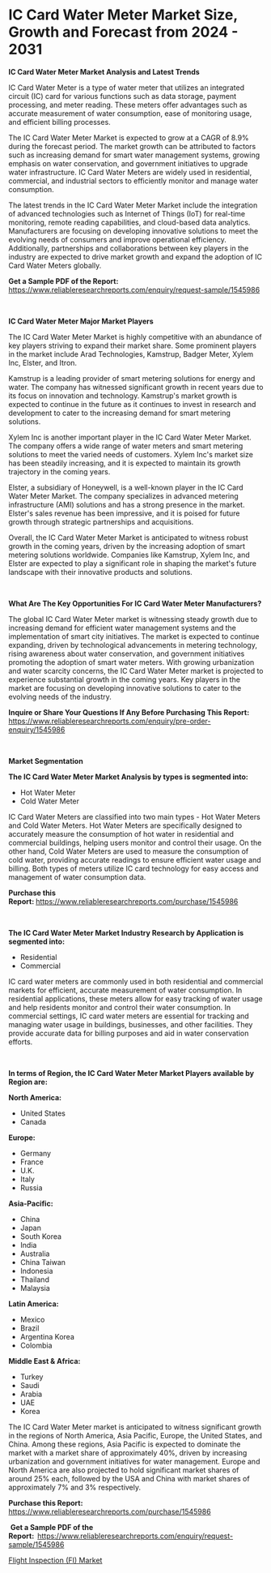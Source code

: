 <p><h1>IC Card Water Meter Market Size, Growth and Forecast from 2024 - 2031</h1></p><p><strong>IC Card Water Meter Market Analysis and Latest Trends</strong></p>
<p><p>IC Card Water Meter is a type of water meter that utilizes an integrated circuit (IC) card for various functions such as data storage, payment processing, and meter reading. These meters offer advantages such as accurate measurement of water consumption, ease of monitoring usage, and efficient billing processes.</p><p>The IC Card Water Meter Market is expected to grow at a CAGR of 8.9% during the forecast period. The market growth can be attributed to factors such as increasing demand for smart water management systems, growing emphasis on water conservation, and government initiatives to upgrade water infrastructure. IC Card Water Meters are widely used in residential, commercial, and industrial sectors to efficiently monitor and manage water consumption.</p><p>The latest trends in the IC Card Water Meter Market include the integration of advanced technologies such as Internet of Things (IoT) for real-time monitoring, remote reading capabilities, and cloud-based data analytics. Manufacturers are focusing on developing innovative solutions to meet the evolving needs of consumers and improve operational efficiency. Additionally, partnerships and collaborations between key players in the industry are expected to drive market growth and expand the adoption of IC Card Water Meters globally.</p></p>
<p><strong>Get a Sample PDF of the Report:&nbsp;</strong> <a href="https://www.reliableresearchreports.com/enquiry/request-sample/1545986">https://www.reliableresearchreports.com/enquiry/request-sample/1545986</a></p>
<p>&nbsp;</p>
<p><strong>IC Card Water Meter Major Market Players</strong></p>
<p><p>The IC Card Water Meter Market is highly competitive with an abundance of key players striving to expand their market share. Some prominent players in the market include Arad Technologies, Kamstrup, Badger Meter, Xylem Inc, Elster, and Itron.</p><p>Kamstrup is a leading provider of smart metering solutions for energy and water. The company has witnessed significant growth in recent years due to its focus on innovation and technology. Kamstrup's market growth is expected to continue in the future as it continues to invest in research and development to cater to the increasing demand for smart metering solutions.</p><p>Xylem Inc is another important player in the IC Card Water Meter Market. The company offers a wide range of water meters and smart metering solutions to meet the varied needs of customers. Xylem Inc's market size has been steadily increasing, and it is expected to maintain its growth trajectory in the coming years.</p><p>Elster, a subsidiary of Honeywell, is a well-known player in the IC Card Water Meter Market. The company specializes in advanced metering infrastructure (AMI) solutions and has a strong presence in the market. Elster's sales revenue has been impressive, and it is poised for future growth through strategic partnerships and acquisitions.</p><p>Overall, the IC Card Water Meter Market is anticipated to witness robust growth in the coming years, driven by the increasing adoption of smart metering solutions worldwide. Companies like Kamstrup, Xylem Inc, and Elster are expected to play a significant role in shaping the market's future landscape with their innovative products and solutions.</p></p>
<p>&nbsp;</p>
<p><strong>What Are The Key Opportunities For IC Card Water Meter Manufacturers?</strong></p>
<p><p>The global IC Card Water Meter market is witnessing steady growth due to increasing demand for efficient water management systems and the implementation of smart city initiatives. The market is expected to continue expanding, driven by technological advancements in metering technology, rising awareness about water conservation, and government initiatives promoting the adoption of smart water meters. With growing urbanization and water scarcity concerns, the IC Card Water Meter market is projected to experience substantial growth in the coming years. Key players in the market are focusing on developing innovative solutions to cater to the evolving needs of the industry.</p></p>
<p><strong>Inquire or Share Your Questions If Any Before Purchasing This Report:</strong> <a href="https://www.reliableresearchreports.com/enquiry/pre-order-enquiry/1545986">https://www.reliableresearchreports.com/enquiry/pre-order-enquiry/1545986</a></p>
<p>&nbsp;</p>
<p><strong>Market Segmentation</strong></p>
<p><strong>The IC Card Water Meter Market Analysis by types is segmented into:</strong></p>
<p><ul><li>Hot Water Meter</li><li>Cold Water Meter</li></ul></p>
<p><p>IC Card Water Meters are classified into two main types - Hot Water Meters and Cold Water Meters. Hot Water Meters are specifically designed to accurately measure the consumption of hot water in residential and commercial buildings, helping users monitor and control their usage. On the other hand, Cold Water Meters are used to measure the consumption of cold water, providing accurate readings to ensure efficient water usage and billing. Both types of meters utilize IC card technology for easy access and management of water consumption data.</p></p>
<p><strong>Purchase this Report:&nbsp;</strong><a href="https://www.reliableresearchreports.com/purchase/1545986">https://www.reliableresearchreports.com/purchase/1545986</a></p>
<p>&nbsp;</p>
<p><strong>The IC Card Water Meter Market Industry Research by Application is segmented into:</strong></p>
<p><ul><li>Residential</li><li>Commercial</li></ul></p>
<p><p>IC card water meters are commonly used in both residential and commercial markets for efficient, accurate measurement of water consumption. In residential applications, these meters allow for easy tracking of water usage and help residents monitor and control their water consumption. In commercial settings, IC card water meters are essential for tracking and managing water usage in buildings, businesses, and other facilities. They provide accurate data for billing purposes and aid in water conservation efforts.</p></p>
<p>&nbsp;</p>
<p><strong>In terms of Region, the IC Card Water Meter Market Players available by Region are:</strong></p>
<p>
    <p> <strong> North America: </strong>
        <ul>
            <li>United States</li>
            <li>Canada</li>
        </ul>
        </p> 
    <p> <strong> Europe: </strong>
        <ul>
            <li>Germany</li>
            <li>France</li>
            <li>U.K.</li>
            <li>Italy</li>
            <li>Russia</li>
        </ul>
        </p> 
    <p> <strong> Asia-Pacific: </strong>
        <ul>
            <li>China</li>
            <li>Japan</li>
            <li>South Korea</li>
            <li>India</li>
            <li>Australia</li>
            <li>China Taiwan</li>
            <li>Indonesia</li>
            <li>Thailand</li>
            <li>Malaysia</li>
        </ul>
        </p> 
    <p> <strong> Latin America: </strong>
        <ul>
            <li>Mexico</li>
            <li>Brazil</li>
            <li>Argentina Korea</li>
            <li>Colombia</li>
        </ul>
        </p> 
    <p> <strong> Middle East & Africa: </strong>
        <ul>
            <li>Turkey</li>
            <li>Saudi</li>
            <li>Arabia</li>
            <li>UAE</li>
            <li>Korea</li>
        </ul>
    </p>
    </p>
<p><p>The IC Card Water Meter market is anticipated to witness significant growth in the regions of North America, Asia Pacific, Europe, the United States, and China. Among these regions, Asia Pacific is expected to dominate the market with a market share of approximately 40%, driven by increasing urbanization and government initiatives for water management. Europe and North America are also projected to hold significant market shares of around 25% each, followed by the USA and China with market shares of approximately 7% and 3% respectively.</p></p>
<p><strong>Purchase this Report: </strong><a href="https://www.reliableresearchreports.com/purchase/1545986">https://www.reliableresearchreports.com/purchase/1545986</a></p>
<p>&nbsp;<strong>Get a Sample PDF of the Report:&nbsp;&nbsp;</strong><a href="https://www.reliableresearchreports.com/enquiry/request-sample/1545986">https://www.reliableresearchreports.com/enquiry/request-sample/1545986</a></p>
<p><strong></strong></p>
<p><p><a href="https://automatic-knee-4c7.notion.site/Flight-Inspection-FI-Market-Size-Growth-Outlook-from-2024-to-2031-projecting-at-Market-s-Trends--011b4b55c4604729a0b166725f0e27d9">Flight Inspection (FI) Market</a></p></p>